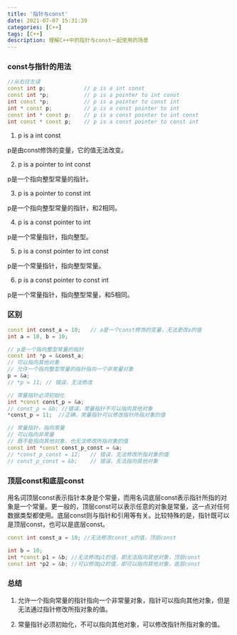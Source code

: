 ```yaml
---
title: '指针与const'
date: 2021-07-07 15:31:39
categories: [C++]
tags: [C++]
description: 理解C++中的指针与const一起使用的场景
---
```


### const与指针的用法

```cpp
//从右往左读
const int p;            // p is a int const
const int *p;           // p is a pointer to int const
int const *p;           // p is a pointer to const int
int * const p;          // p is a const pointer to int
const int * const p;    // p is a const pointer to int const
int const * const p;    // p is a const pointer to const int
```

1. p is a int const

p是由const修饰的变量，它的值无法改变。

2. p is a pointer to int const

p是一个指向整型常量的指针。

3. p is a pointer to const int

p是一个指向整型常量的指针，和2相同。

4. p is a const pointer to int

p是一个常量指针，指向整型。

5. p is a const pointer to int const

p是一个常量指针，指向整型常量。

6. p is a const pointer to const int

p是一个常量指针，指向整型常量，和5相同。

### 区别

```cpp
const int const_a = 10;   // a是一个const修饰的变量，无法更改a的值
int a = 10, b = 10;

// p是一个指向整型常量的指针
const int *p = &const_a;      
// 可以指向其他对象      
// 允许一个指向整型常量的指针指向一个非常量对象
p = &a;
// *p = 11; // 错误，无法修改

// 常量指针必须初始化
int *const const_p = &a;
// const_p = &b; //错误，常量指针不可以指向其他对象
*const_p = 11;  //正确，常量指针可以修改指针所指对象的值

// 常量指针，指向常量
// 可以指向非常量
// 既不能指向其他对象，也无法修改所指对象的值
const int *const const_p_const = &a;
// *const_p_const = 12;   // 错误，无法修改所指对象的值
// const_p_const = &b;    // 错误，无法指向其他对象
```

### 顶层const和底层const

用名词顶层const表示指针本身是个常量，而用名词底层const表示指针所指的对象是一个常量。更一般的，顶层const可以表示任意的对象是常量，这一点对任何数据类型都使用。底层const则与指针和引用等有关。比较特殊的是，指针既可以是顶层const，也可以是底层const。

```cpp
const int const_a = 10; //无法修改const_a的值，顶层const

int b = 10;
int *const p1 = &b; //无法修改p1的值，即无法指向其他对象，顶层const
const int *p2 = &b; //可以修改p2的值，即可以指向其他对象，底层const

```

### 总结

1. 允许一个指向常量的指针指向一个非常量对象，指针可以指向其他对象，但是无法通过指针修改所指对象的值。

2. 常量指针必须初始化，不可以指向其他对象，可以修改指针所指对象的值。
